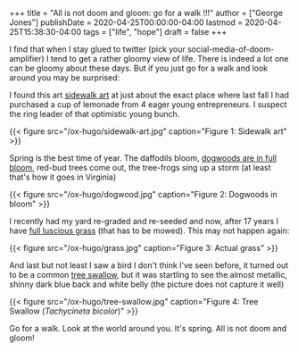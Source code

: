 +++
title = "All is not doom and gloom: go for a walk !!!"
author = ["George Jones"]
publishDate = 2020-04-25T00:00:00-04:00
lastmod = 2020-04-25T15:38:30-04:00
tags = ["life", "hope"]
draft = false
+++

I find that when I stay glued to twitter (pick your
social-media-of-doom-amplifier) I tend to get a rather gloomy view of
life.  There is indeed a lot one can be gloomy about these days.  But
if you just go for a walk and look around you may be
surprised:

I found this art [sidewalk art](#org6d66a96) at just about the exact place where last
fall I had purchased a cup of lemonade from 4 eager young
entrepreneurs.  I suspect the ring leader of that optimistic young
bunch.

<a id="org6d66a96"></a>

{{< figure src="/ox-hugo/sidewalk-art.jpg" caption="Figure 1: Sidewalk art" >}}

<!--more-->

Spring is the best time of year.  The daffodils bloom, [dogwoods are in
full bloom](#org6f1df79), red-bud trees come out, the tree-frogs sing up a storm (at
least that's how it goes in Virginia)

<a id="org6f1df79"></a>

{{< figure src="/ox-hugo/dogwood.jpg" caption="Figure 2: Dogwoods in bloom" >}}

I recently had my yard re-graded and re-seeded and now, after 17 years
I have [full luscious grass](#orgffb8d50) (that has to be mowed).  This may not happen
again:

<a id="orgffb8d50"></a>

{{< figure src="/ox-hugo/grass.jpg" caption="Figure 3: Actual grass" >}}

And last but not least I saw a bird I don't think I've seen before,
it turned out to be a common [tree swallow](#org2b124a8), but it was startling to see
the almost metallic, shinny dark blue back and white belly (the
picture does not capture it well)

<a id="org2b124a8"></a>

{{< figure src="/ox-hugo/tree-swallow.jpg" caption="Figure 4: Tree Swallow (_Tachycineta bicolor_)" >}}

Go for a walk.  Look at the world around you.  It's spring.  All is
not doom and gloom!
